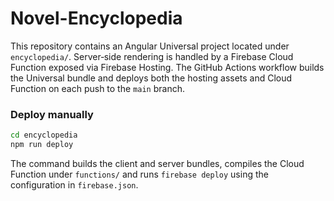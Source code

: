 # Novel-Encyclopedia

This repository contains an Angular Universal project located under `encyclopedia/`.
Server‑side rendering is handled by a Firebase Cloud Function exposed via Firebase
Hosting.  The GitHub Actions workflow builds the Universal bundle and deploys
both the hosting assets and Cloud Function on each push to the `main` branch.

### Deploy manually

```bash
cd encyclopedia
npm run deploy
```

The command builds the client and server bundles, compiles the Cloud Function
under `functions/` and runs `firebase deploy` using the configuration in
`firebase.json`.



